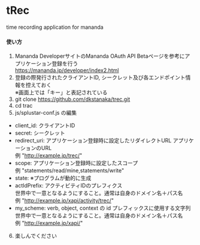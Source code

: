 # tRec
time recording application for mananda

#### 使い方
1. Mananda DeveloperサイトのMananda OAuth API Betaページを参考にアプリケーション登録を行う  
<https://mananda.jp/developer/index2.html>
2. 登録の際発行されたクライアントID, シークレット及び各エンドポイント情報を控えておく  
※画面上では「キー」と表記されている
3. git clone https://github.com/dkstanaka/trec.git
4. cd trac
5. js/splustar-conf.js の編集  
* client_id: クライアントID
* secret: シークレット
* redirect_uri: アプリケーション登録時に設定したリダイレクトURL
アプリケーションのURL  
例 "http://example.jp/trec/"
* scope: アプリケーション登録時に設定したスコープ  
例 "statements/read/mine,statements/write"  
* state: ※プログラムが動的に生成
* actIdPrefix: アクティビティIDのプレフィクス  
世界中で一意となるようにすること。通常は自身のドメイン名＋パス名  
例 "http://example.jp/xapi/activity/trec/"  
* my_scheme: verb, object, context の id プレフィックスに使用する文字列
世界中で一意となるようにすること。通常は自身のドメイン名＋パス名  
例 "http://example.jp/xapi/"  
6. 楽しんでください
